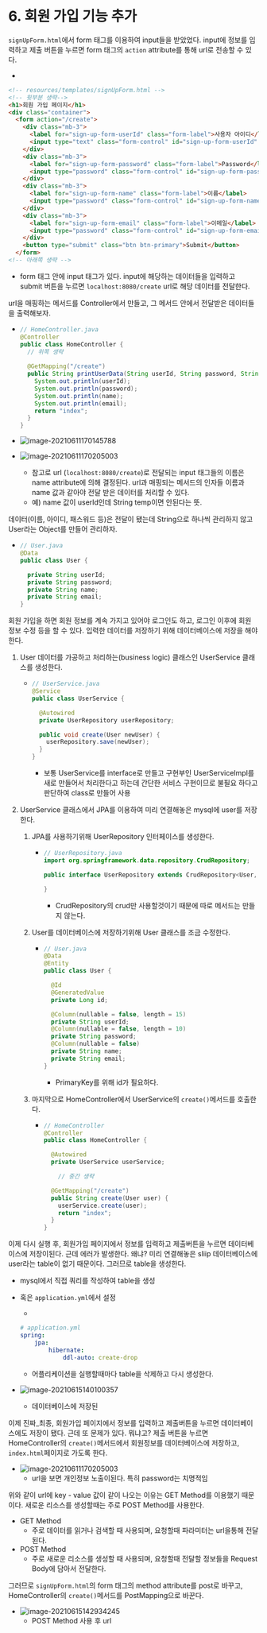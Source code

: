 # 6. 회원 가입 기능 추가

`signUpForm.html`에서 form 태그를 이용하여 input들을 받았었다. input에 정보를 입력하고 제출 버튼을 누르면 form 태그의 `action` attribute를 통해 url로 전송할 수 있다.

* 

  ```html
  <!-- resources/templates/signUpForm.html -->
  <!-- 윗부분 생략-->
  <h1>회원 가입 페이지</h1>
  <div class="container">
    <form action="/create">
      <div class="mb-3">
        <label for="sign-up-form-userId" class="form-label">사용자 아이디</label>
        <input type="text" class="form-control" id="sign-up-form-userId" name="userId">
      </div>
      <div class="mb-3">
        <label for="sign-up-form-password" class="form-label">Password</label>
        <input type="password" class="form-control" id="sign-up-form-password" name="password">
      </div>
      <div class="mb-3">
        <label for="sign-up-form-name" class="form-label">이름</label>
        <input type="password" class="form-control" id="sign-up-form-name" name="name">
      </div>
      <div class="mb-3">
        <label for="sign-up-form-email" class="form-label">이메일</label>
        <input type="password" class="form-control" id="sign-up-form-email" name="email">
      </div>
      <button type="submit" class="btn btn-primary">Submit</button>
    </form>
  <!-- 아래쪽 생략 -->
  ```

  * form 태그 안에 input 태그가 있다. input에 해당하는 데이터들을 입력하고 submit 버튼을 누르면 `localhost:8080/create` url로 해당 데이터를 전달한다.

url을 매핑하는 메서드를 Controller에서 만들고, 그 메서드 안에서 전달받은 데이터들을 출력해보자.

* ```java
  // HomeController.java
  @Controller
  public class HomeController {
    // 위쪽 생략
    
    @GetMapping("/create")
    public String printUserData(String userId, String password, String name, String email) {
      System.out.println(userId);
      System.out.println(password);
      System.out.println(name);
      System.out.println(email);
      return "index";
    }
  }
  ```

* ![image-20210611170145788](README.assets/image-20210611170145788.png)

* ![image-20210611170205003](README.assets/image-20210611170205003.png)

  * 참고로 url (`localhost:8080/create`)로 전달되는 input 태그들의 이름은 name attribute에 의해 결정된다. url과 매핑되는 메서드의 인자들 이름과 name 값과 같아야 전달 받은 데이터를 처리할 수 있다.
  * 예) name 값이 userId인데 String temp이면 안된다는 뜻.

데이터(이름, 아이디, 패스워드 등)은 전달이 됐는데 String으로 하나씩 관리하지 않고 User라는 Object를 만들어 관리하자.

* ```java
  // User.java
  @Data
  public class User {
  
    private String userId;
    private String password;
    private String name;
    private String email;
  }
  ```

회원 가입을 하면 회원 정보를 계속 가지고 있어야 로그인도 하고, 로그인 이후에 회원 정보 수정 등을 할 수 있다. 입력한 데이터를 저장하기 위해 데이터베이스에 저장을 해야한다.

1. User 데이터를 가공하고 처리하는(business logic) 클래스인 UserService 클래스를 생성한다.

   * ```java
     // UserService.java
     @Service
     public class UserService {
     
       @Autowired
       private UserRepository userRepository;
     
       public void create(User newUser) {
         userRepository.save(newUser);
       }
     }
     ```

     * 보통 UserService를 interface로 만들고 구현부인 UserServiceImpl를 새로 만들어서 처리한다고 하는데 간단한 서비스 구현이므로 불필요 하다고 판단하여 class로 만들어 사용

2. UserService 클래스에서 JPA를 이용하여 미리 연결해놓은 mysql에 user를 저장한다.

   1. JPA를 사용하기위해 UserRepository 인터페이스를 생성한다.

      * ```java
        // UserRepository.java
        import org.springframework.data.repository.CrudRepository;
        
        public interface UserRepository extends CrudRepository<User, Long> {
        
        }
        ```

        * CrudRepository의 crud만 사용할것이기 때문에 따로 메서드는 만들지 않는다.

   2. User를 데이터베이스에 저장하기위해 User 클래스를 조금 수정한다.

      * ```java
        // User.java
        @Data
        @Entity
        public class User {
        
          @Id
          @GeneratedValue
          private Long id;
        
          @Column(nullable = false, length = 15)
          private String userId;
          @Column(nullable = false, length = 10)
          private String password;
          @Column(nullable = false)
          private String name;
          private String email;
        }
        
        ```

        * PrimaryKey를 위해 id가 필요하다.
      
   3. 마지막으로 HomeController에서 UserService의 `create()`메서드를 호출한다.
   
      * ```java
        // HomeController
        @Controller
        public class HomeController {
        
          @Autowired
          private UserService userService;
        
        	// 중간 생략
        
          @GetMapping("/create")
          public String create(User user) {
            userService.create(user);
            return "index";
          }
        }
        
        ```

이제 다시 실행 후, 회원가입 페이지에서 정보를 입력하고 제출버튼을 누르면 데이터베이스에 저장이된다. 근데 에러가 발생한다. 왜냐? 미리 연결해놓은 sliip 데이터베이스에 user라는 table이 없기 때문이다. 그러므로 table을 생성한다.

* mysql에서 직접 쿼리를 작성하여 table을 생성

* 혹은 `application.yml`에서 설정

  * 
    
    ```yaml
    # application.yml
    spring:
    	jpa:
    		hibernate:
    			ddl-auto: create-drop
    ```
    
    * 어플리케이션을 실행할때마다 table을 삭제하고 다시 생성한다.
  
* ![image-20210615140100357](README.assets/image-20210615140100357.png)

  * 데이터베이스에 저장된 

이제 진짜_최종, 회원가입 페이지에서 정보를 입력하고 제출버튼을 누르면 데이터베이스에도 저장이 됐다. 근데 또 문제가 있다. 뭐냐고? 제출 버튼을 누르면  HomeController의 `create()`메서드에서 회원정보를 데이터베이스에 저장하고, `index.html`페이지로 가도록 한다.

* ![image-20210611170205003](README.assets/image-20210611170205003.png)
  * url을 보면 개인정보 노출이된다. 특히 password는 치명적임

위와 같이 url에 key - value 값이 같이 나오는 이유는 GET Method를 이용했기 때문이다. 새로운 리소스를 생성할때는 주로 POST Method를 사용한다.

* GET Method
  * 주로 데이터를 읽거나 검색할 때 사용되며, 요청할때 파라미터는 url을통해 전달된다.
* POST Method
  * 주로 새로운 리소스를 생성할 때 사용되며, 요청할때 전달할 정보들을 Request Body에 담아서 전달한다.

그러므로 `signUpForm.html`의 form 태그의 method attribute를 post로 바꾸고, HomeController의 `create()`메서드를 PostMapping으로 바꾼다.

* ![image-20210615142934245](README.assets/image-20210615142934245.png)
  * POST Method 사용 후 url



